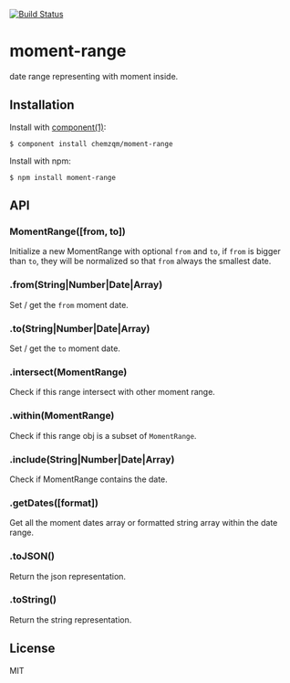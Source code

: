 [![Build Status](https://secure.travis-ci.org/chemzqm/moment-range.png)](http://travis-ci.org/chemzqm/moment-range)

# moment-range

  date range representing with moment inside.

## Installation

  Install with [component(1)](http://component.io):

    $ component install chemzqm/moment-range

  Install with npm:

    $ npm install moment-range

## API

### MomentRange([from, to])
  
  Initialize a new MomentRange with optional `from` and `to`, if `from` is bigger than `to`,
  they will be normalized so that `from` always the smallest date.

### .from(String|Number|Date|Array)

  Set / get the `from` moment date.

### .to(String|Number|Date|Array)

  Set / get the `to` moment date.

### .intersect(MomentRange)

  Check if this range intersect with other moment range.

### .within(MomentRange)

  Check if this range obj is a subset of `MomentRange`.

### .include(String|Number|Date|Array)

  Check if MomentRange contains the date.

### .getDates([format])

  Get all the moment dates array or formatted string array within the date range.

### .toJSON()

  Return the json representation.

### .toString()

  Return the string representation.

## License

  MIT
